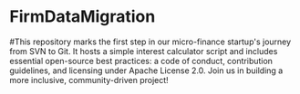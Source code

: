 # FirmDataMigration

#This repository marks the first step in our micro-finance startup's journey from SVN to Git. It hosts a simple interest calculator script and includes essential open-source best practices: a code of conduct, contribution guidelines, and licensing under Apache License 2.0. Join us in building a more inclusive, community-driven project!
